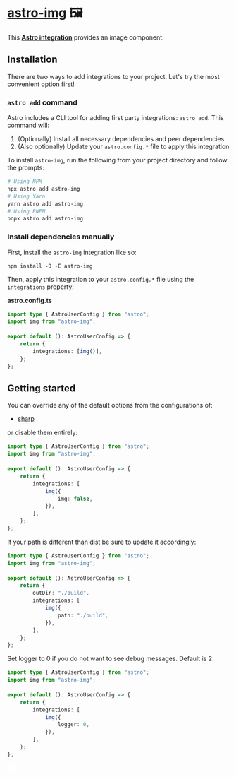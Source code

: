 # [astro-img] 🖼️

This **[Astro integration][astro-integration]** provides an image component.

## Installation

There are two ways to add integrations to your project. Let's try the most
convenient option first!

### `astro add` command

Astro includes a CLI tool for adding first party integrations: `astro add`. This
command will:

1. (Optionally) Install all necessary dependencies and peer dependencies
2. (Also optionally) Update your `astro.config.*` file to apply this integration

To install `astro-img`, run the following from your project directory and follow
the prompts:

```sh
# Using NPM
npx astro add astro-img
# Using Yarn
yarn astro add astro-img
# Using PNPM
pnpx astro add astro-img
```

### Install dependencies manually

First, install the `astro-img` integration like so:

```
npm install -D -E astro-img
```

Then, apply this integration to your `astro.config.*` file using the
`integrations` property:

**astro.config.ts**

```ts
import type { AstroUserConfig } from "astro";
import img from "astro-img";

export default (): AstroUserConfig => {
	return {
		integrations: [img()],
	};
};
```

## Getting started

You can override any of the default options from the configurations of:

-   [sharp](src/options/img.ts)

or disable them entirely:

```ts
import type { AstroUserConfig } from "astro";
import img from "astro-img";

export default (): AstroUserConfig => {
	return {
		integrations: [
			img({
				img: false,
			}),
		],
	};
};
```

If your path is different than dist be sure to update it accordingly:

```ts
import type { AstroUserConfig } from "astro";
import img from "astro-img";

export default (): AstroUserConfig => {
	return {
		outDir: "./build",
		integrations: [
			img({
				path: "./build",
			}),
		],
	};
};
```

Set logger to 0 if you do not want to see debug messages. Default is 2.

```ts
import type { AstroUserConfig } from "astro";
import img from "astro-img";

export default (): AstroUserConfig => {
	return {
		integrations: [
			img({
				logger: 0,
			}),
		],
	};
};
```

[astro-img]: https://npmjs.org/astro-img
[astro-integration]: https://docs.astro.build/en/guides/integrations-guide/

[![Built with lightrix/npm](https://raw.githubusercontent.com/lightrix/npm/main/.github/img/favicon-16x16.png)](https://github.com/lightrix/npm)
